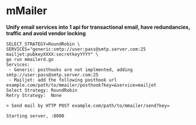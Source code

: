 # mMailer
**Unify email services into 1 api for transactional email, have redundancies, traffic and avoid vendor locking**

```text
SELECT_STRATEGY=RoundRobin \
SERVICES="generic:smtp://user:pass@smtp.server.com:25 mailjet:pubkeyXXXX:secretkeyYYYY" \
go run mmailerd.go 
Services:
 - Generic: posthooks are not implmented, adding smtp://user:pass@smtp.server.com:25
 - Mailjet: add the following posthook url  example.com/path/to/mmailer/posthook?key=&service=mailjet
Select Strategy: RoundRobin
Retry Strategy:  None

> Send mail by HTTP POST example.com/path/to/mmailer/send?key=

Starting server, :8080
```